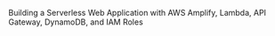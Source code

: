 Building a Serverless Web Application with AWS Amplify, Lambda, API Gateway, DynamoDB, and IAM Roles
